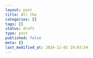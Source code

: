 ```yaml
---
layout: post
title: All the
categories: []
tags: []
status: draft
type: post
published: false
meta: {}
last_modified_at: 2024-11-01 19:03:54
---
```

